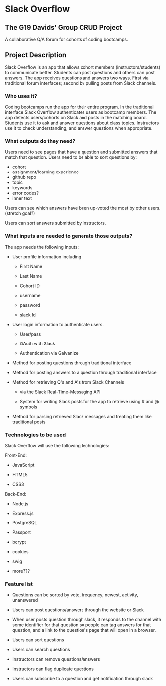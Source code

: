 # Slack Overflow
## The G19 Davids' Group CRUD Project
A collaborative Q/A forum for cohorts of coding bootcamps.

## Project Description
Slack Overflow is an app that allows cohort members (instructors/students) to communicate better. Students can post questions and others can post answers. The app receives questions and answers two ways. First via traditional forum interfaces; second by pulling posts from Slack channels.


### Who uses it?
Coding bootcamps run the app for their entire program. In the traditional interface Slack Overflow authenticates users as bootcamp members. The app detects users/cohorts on Slack and posts in the matching board.  Students use it to ask and answer questions about class topics. Instructors use it to check understanding, and answer questions when appropriate.


### What outputs do they need?
Users need to see pages that have a question and submitted answers that match that question. Users need to be able to sort questions by:
* cohort
* assignment/learning experience
* github repo
* topic
* keywords
* error codes?
* inner text

Users can see which answers have been up-voted the most by other users. (stretch goal?)

Users can sort answers submitted by instructors.

### What inputs are needed to generate those outputs?
The app needs the following inputs:

* User profile information including

  * First Name

  * Last Name

  * Cohort ID

  * username

  * password

  * slack Id

* User login information to authenticate users.

  * User/pass

  * OAuth with Slack

  * Authentication via Galvanize

* Method for posting questions through traditional interface

* Method for posting answers to a question through traditional interface

* Method for retrieving Q's and A's from Slack Channels

  * via the Slack Real-Time-Messaging API

  * System for writing Slack posts for the app to retrieve using # and @ symbols

* Method for parsing retrieved Slack messages and treating them like traditional posts

### Technologies to be used
Slack Overflow will use the following technologies:

Front-End:

* JavaScript

* HTML5

* CSS3

Back-End:

* Node.js

* Express.js

* PostgreSQL

* Passport

* bcrypt

* cookies

* swig

* more???

### Feature list

* Questions can be sorted by vote, frequency, newest, activity, unanswered

* Users can post questions/answers through the website or Slack

* When user posts question through slack, it responds to the channel with some identifier for that question so people can tag answers for that question, and a link to the question's page that will open in a browser.

* Users can sort questions

* Users can search questions

* Instructors can remove questions/answers

* Instructors can flag duplicate questions

* Users can subscribe to a question and get notification through slack

